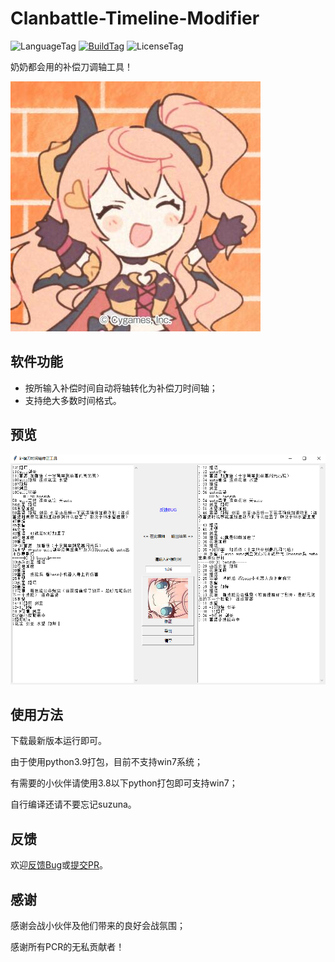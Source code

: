 # Clanbattle-Timeline-Modifier

![LanguageTag](https://img.shields.io/badge/language-python-blue.svg) [![BuildTag](https://img.shields.io/badge/build-passing-success.svg)](https://github.com/zzpong/Interactive-ASM-Cheats-Updater/releases/tag/latest)  ![LicenseTag](https://img.shields.io/badge/license-GPL_3.0-orange.svg)

奶奶都会用的补偿刀调轴工具！

![image](https://github.com/zzpong/Clanbattle-Timeline-Modifier/blob/main/Pics/example_2.jpg)

## 软件功能
* 按所输入补偿时间自动将轴转化为补偿刀时间轴；
* 支持绝大多数时间格式。

## 预览
![image](https://github.com/zzpong/Clanbattle-Timeline-Modifier/blob/main/Pics/example_1.png)

## 使用方法
下载最新版本运行即可。

由于使用python3.9打包，目前不支持win7系统；

有需要的小伙伴请使用3.8以下python打包即可支持win7；

自行编译还请不要忘记suzuna。

## 反馈
欢迎[反馈Bug](https://github.com/zzpong/Batch-Cheats-Generator-for-Nintendo-Switch/issues/new)或[提交PR](https://github.com/zzpong/Clanbattle-Timeline-Modifier/pulls)。

## 感谢
感谢会战小伙伴及他们带来的良好会战氛围；

感谢所有PCR的无私贡献者！

